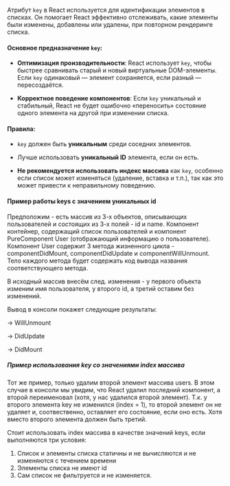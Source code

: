 Атрибут `key` в React используется для идентификации элементов в списках. Он помогает React эффективно отслеживать, какие элементы были изменены, добавлены или удалены, при повторном рендеринге списка.

#### Основное предназначение `key`:

- **Оптимизация производительности**: React использует `key`, чтобы быстрее сравнивать старый и новый виртуальные DOM-элементы. Если `key` одинаковый — элемент сохраняется, если разный — пересоздаётся.

- **Корректное поведение компонентов**: Если `key` уникальный и стабильный, React не будет ошибочно «переносить» состояние одного элемента на другой при изменении списка.

#### Правила:

- `key` должен быть **уникальным** среди соседних элементов.

- Лучше использовать **уникальный ID** элемента, если он есть.

- **Не рекомендуется использовать индекс массива** как `key`, особенно если список может изменяться (удаление, вставка и т.п.), так как это может привести к неправильному поведению.

#### Пример работы keys с значением уникальных id

Предположим - есть массив из 3-х объектов, описывающих пользователей и состоящих из 3-х полей - id и name. Компонент контейнер, содержащий список пользователей и компонент PureComponent User (отображающий информацию о пользователе). Компонент User содержит 3 метода жизненного цикла - componentDidMount, componentDidUpdate и componentWillUnmount. Тело каждого метода будет содержать код вывода названия соответствующего метода. 

В исходный массив внесём след. изменения - у первого объекта изменим имя пользователя, у второго id, а третий оставим без изменений. 

Вывод в консоли покажет следующие результаты:

-> WillUnmount 

-> DidUpdate

-> DidMount

##### Пример использования key со значениями index массива

Тот же пример, только удалим второй элемент массива users. В этом случае в консоли мы увидим, что React удалил последний компонент, а второй переименовал (хотя, у нас удалился второй элемент). Т.к. у второго элемента key не изменился (index = 1), то второй элемент он не удаляет и, соотвественно, оставляет его состояние, если оно есть. Хотя вместо второго элемента должен быть третий.


Стоит использовать index массива в качестве значений keys, если выполняются три условия:

1. Список и элементы списка статичны и не вычисляются и не изменяются с течением времени
2. Элементы списка не имеют id
3. Сам список не фильтруется и не изменяется.
